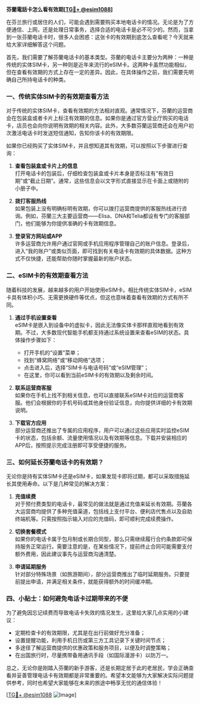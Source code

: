 **芬蘭電話卡怎么看有效期[[TG💪+ @esim1088](https://t.me/s/esim1088)]**

在芬兰旅行或居住的人们，可能会遇到需要购买本地电话卡的情况。无论是为了方便通信、上网，还是处理日常事务，选择合适的电话卡是必不可少的。然而，当拿到一张芬蘭电话卡时，很多人会困惑：这张卡的有效期到底怎么查看呢？今天就来给大家详细解答这个问题。

首先，我们需要了解芬蘭电话卡的基本类型。芬蘭的电话卡主要分为两种：一种是传统的实体SIM卡，另一种则是近年来流行的eSIM卡。这两种卡虽然功能相似，但在查看有效期的方式上存在一定的差异。因此，在具体操作之前，我们需要先明确自己所持电话卡的种类。

### **一、传统实体SIM卡的有效期查看方法**

对于传统的实体SIM卡，查看有效期的方法相对直观。通常情况下，芬蘭的运营商会在包装盒或者卡片上标注有效期的信息。如果你是通过官方营业厅购买的电话卡，店员也会向你说明有效期的相关内容。此外，大多数芬蘭运营商还会在用户初次激活电话卡时发送短信通知，告知你该卡的有效期限。

如果你已经购买了实体SIM卡，并且想知道其有效期，可以按照以下步骤进行查询：

1. **查看包装盒或卡片上的信息**  
   打开电话卡的包装后，仔细检查包装盒或卡片本身是否标注有“有效日期”或“截止日期”。通常，这些信息会以文字形式直接显示在卡面上或随附的小册子中。

2. **拨打客服热线**  
   如果包装上没有明确标明有效期，你可以拨打运营商提供的客服热线进行咨询。例如，芬蘭三大主要运营商——Elisa、DNA和Telia都设有专门的客服部门，他们能够为你提供准确的卡有效期信息。

3. **登录官方网站或APP**  
   许多运营商允许用户通过官网或手机应用程序管理自己的账户信息。登录后，进入“我的账户”或类似页面，即可找到有关电话卡有效期的具体数据。这种方式不仅快捷，还能帮助你随时掌握最新的账户状态。

### **二、eSIM卡的有效期查看方法**

随着科技的发展，越来越多的用户开始使用eSIM卡。相比传统实体SIM卡，eSIM卡具有体积小巧、无需更换硬件等优点，但这也意味着查看有效期的方式有所不同。

1. **通过手机设置查看**  
   eSIM卡是嵌入到设备中的虚拟卡，因此无法像实体卡那样直观地看到有效期。不过，大多数现代智能手机都支持通过系统设置来查看eSIM的状态。具体操作步骤如下：
   - 打开手机的“设置”菜单；
   - 找到“蜂窝网络”或“移动网络”选项；
   - 点击进入后，选择“SIM卡与电话号码”或“eSIM管理”；
   - 在这里，你可以看到当前eSIM卡的有效期以及剩余时间。

2. **联系运营商客服**  
   如果你在手机上找不到相关信息，也可以直接联系eSIM卡对应的运营商客服。他们会根据你的手机号码或其他身份验证信息，向你提供详细的卡有效期说明。

3. **下载官方应用**  
   部分运营商还推出了专属的应用程序，用户可以通过这些应用实时监控eSIM卡的状态，包括余额、流量使用情况以及有效期等信息。下载并安装相应的APP后，按照提示完成注册即可享受便捷的服务。

### **三、如何延长芬蘭电话卡的有效期？**

无论你是持有实体SIM卡还是eSIM卡，如果发现卡即将过期，都可以采取措施延长其使用寿命。以下是几种常见的解决方案：

1. **充值续费**  
   对于预付费类型的电话卡，最常见的做法就是通过充值来延长有效期。芬蘭各大运营商均提供了多种充值渠道，包括线上支付平台、便利店代售点以及自助终端机等。只需按照指示输入对应的充值码，即可顺利完成续费操作。

2. **切换套餐模式**  
   如果你的电话卡属于包月制或长期合同型，那么只需继续履行合约条款即可保持服务正常运行。需要注意的是，在某些情况下，提前终止合同可能需要支付额外费用，因此建议事先与运营商沟通清楚。

3. **申请延期服务**  
   针对部分特殊场景（如旅游期间），部分运营商推出了临时延期服务。只要提前提出申请，并满足相关条件，就能获得额外的时间缓冲期。

### **四、小贴士：如何避免电话卡过期带来的不便**

为了避免因忘记续费而导致电话卡失效的情况发生，这里给大家几点实用的小建议：

- 定期检查卡的有效期限，尤其是在出行前做好充分准备；
- 设置提醒功能，利用手机日历或第三方工具记录下关键时间节点；
- 多途径了解运营商提供的优惠政策和服务项目，以便及时调整策略；
- 在出国旅行时，尽量携带备用通讯手段（如国际漫游卡）以防万一。

总之，无论你是刚踏入芬蘭的新手游客，还是长期定居于此的老居民，学会正确查看并妥善管理电话卡有效期都是非常重要的。希望本文能够为大家解决实际问题提供参考，同时也希望大家能够在未来的旅途中畅享无忧的通信体验！

[[TG💪+ @esim1088](https://t.me/s/esim1088) ![Image](https://i.postimg.cc/4NQfJmqS/Snipaste-2025-05-13-00-14-12.png)]